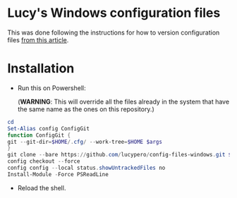 # Lucy's Windows configuration files

This was done following the instructions for how to version configuration files [from this article](https://www.atlassian.com/git/tutorials/dotfiles).

# Installation

- Run this on Powershell:

  (**WARNING**: This will override all the files already in the system that have the same name as the ones on this repository.)

```ps1
cd
Set-Alias config ConfigGit
function ConfigGit {
git --git-dir=$HOME/.cfg/ --work-tree=$HOME $args
}
git clone --bare https://github.com/lucypero/config-files-windows.git $HOME\.cfg
config checkout --force
config config --local status.showUntrackedFiles no
Install-Module -Force PSReadLine
```

- Reload the shell.
